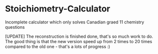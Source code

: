 # Stoichiometry-Calculator

Incomplete calculator which only solves Canadian graed 11 chemistry questions

[UPDATE]
The reconstruction is finished done, that's so much work to do. The good thing is that the new version speed up from 2 times to 20 times compared to the old one - that's a lots of progress :)
